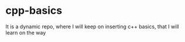 # cpp-basics
It is a dynamic repo, where I will keep on inserting c++ basics, that I will learn on the way
